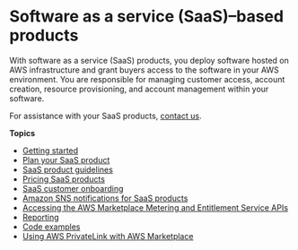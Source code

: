 # Software as a service \(SaaS\)–based products<a name="saas-products"></a>

With software as a service \(SaaS\) products, you deploy software hosted on AWS infrastructure and grant buyers access to the software in your AWS environment\. You are responsible for managing customer access, account creation, resource provisioning, and account management within your software\.

For assistance with your SaaS products, [contact us](https://aws.amazon.com/marketplace/management/contact-us/)\.

**Topics**
+ [Getting started](saas-getting-started.md)
+ [Plan your SaaS product](saas-prepare.md)
+ [SaaS product guidelines](saas-guidelines.md)
+ [Pricing SaaS products](saas-pricing-models.md)
+ [SaaS customer onboarding](saas-product-customer-setup.md)
+ [Amazon SNS notifications for SaaS products](saas-notification.md)
+ [Accessing the AWS Marketplace Metering and Entitlement Service APIs](saas-integration-metering-and-entitlement-apis.md)
+ [Reporting](saas-reporting.md)
+ [Code examples](saas-code-examples.md)
+ [Using AWS PrivateLink with AWS Marketplace](privatelink.md)